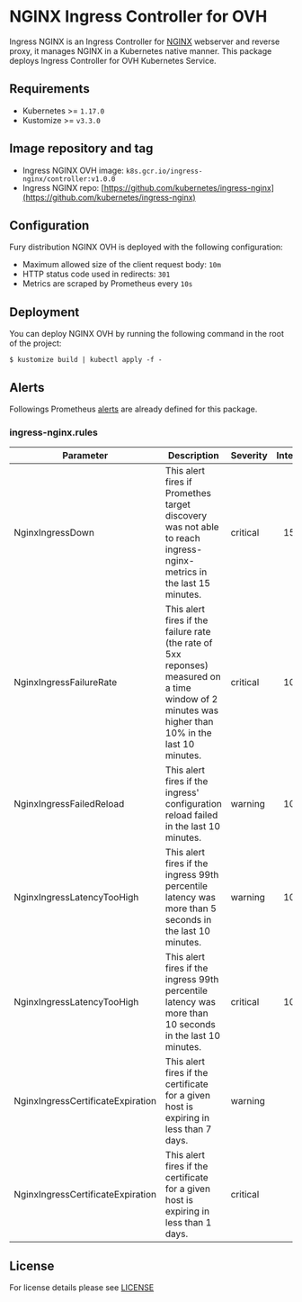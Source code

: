 # NGINX Ingress Controller for OVH

Ingress NGINX is an Ingress Controller for [NGINX](https://nginx.org) webserver and reverse proxy, it manages NGINX in
a Kubernetes native manner. This package deploys Ingress Controller for OVH Kubernetes Service.

## Requirements

- Kubernetes >= `1.17.0`
- Kustomize >= `v3.3.0`

## Image repository and tag

* Ingress NGINX OVH image: `k8s.gcr.io/ingress-nginx/controller:v1.0.0`
* Ingress NGINX repo: [https://github.com/kubernetes/ingress-nginx](https://github.com/kubernetes/ingress-nginx)


## Configuration

Fury distribution NGINX OVH is deployed with the following configuration:

- Maximum allowed size of the client request body: `10m`
- HTTP status code used in redirects: `301`
- Metrics are scraped by Prometheus every `10s`


## Deployment

You can deploy NGINX OVH by running the following command in the root of the project:

`$ kustomize build | kubectl apply -f -`


## Alerts

Followings Prometheus [alerts](https://prometheus.io/docs/prometheus/latest/configuration/alerting_rules/) are already defined for this package.

### ingress-nginx.rules
| Parameter                         | Description                                                                                                                                        | Severity | Interval |
| --------------------------------- | -------------------------------------------------------------------------------------------------------------------------------------------------- | -------- | :------: |
| NginxIngressDown                  | This alert fires if Promethes target discovery was not able to reach ingress-nginx-metrics in the last 15 minutes.                                 | critical |   15m    |
| NginxIngressFailureRate           | This alert fires if the failure rate (the rate of 5xx reponses) measured on a time window of 2 minutes was higher than 10% in the last 10 minutes. | critical |   10m    |
| NginxIngressFailedReload          | This alert fires if the ingress' configuration reload failed in the last 10 minutes.                                                               | warning  |   10m    |
| NginxIngressLatencyTooHigh        | This alert fires if the ingress 99th percentile latency was more than 5 seconds in the last 10 minutes.                                            | warning  |   10m    |
| NginxIngressLatencyTooHigh        | This alert fires if the ingress 99th percentile latency was more than 10 seconds in the last 10 minutes.                                           | critical |   10m    |
| NginxIngressCertificateExpiration | This alert fires if the certificate for a given host is expiring in less than 7 days.                                                              | warning  |          |
| NginxIngressCertificateExpiration | This alert fires if the certificate for a given host is expiring in less than 1 days.                                                              | critical |          |


## License

For license details please see [LICENSE](../../LICENSE)
